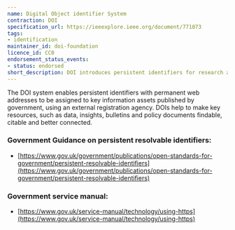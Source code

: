 ```yaml
---
name: Digital Object identifier System
contraction: DOI
specification_url: https://ieeexplore.ieee.org/document/771073
tags:
- identification
maintainer_id: doi-foundation
licence_id: CC0
endorsement_status_events:
- status: endorsed
short_description: DOI introduces persistent identifiers for research and information assets
---
```


The DOI system enables persistent identifiers with permanent web addresses
to be assigned to key information assets published by government, using an
external registration agency. DOIs help to make key resources, such as data, insights, bulletins and policy documents findable, citable and better connected.

### Government Guidance on persistent resolvable identifiers:
- [https://www.gov.uk/government/publications/open-standards-for-government/persistent-resolvable-identifiers](https://www.gov.uk/government/publications/open-standards-for-government/persistent-resolvable-identifiers)

### Government service manual:
- [https://www.gov.uk/service-manual/technology/using-https](https://www.gov.uk/service-manual/technology/using-https)
